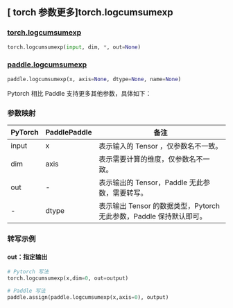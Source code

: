 ## [ torch 参数更多]torch.logcumsumexp

### [torch.logcumsumexp](https://pytorch.org/docs/stable/generated/torch.logcumsumexp.html#torch-logcumsumexp)

```python
torch.logcumsumexp(input, dim, *, out=None)
```

### [paddle.logcumsumexp](https://www.paddlepaddle.org.cn/documentation/docs/zh/api/paddle/logcumsumexp_cn.html#logcumsumexp)

```python
paddle.logcumsumexp(x, axis=None, dtype=None, name=None)
```

Pytorch 相比 Paddle 支持更多其他参数，具体如下：

### 参数映射

| PyTorch | PaddlePaddle | 备注                                                                |
| ------- | ------------ | ------------------------------------------------------------------- |
| input   | x            | 表示输入的 Tensor ，仅参数名不一致。                                |
| dim     | axis         | 表示需要计算的维度，仅参数名不一致。                                |
| out     | -            | 表示输出的 Tensor，Paddle 无此参数，需要转写。                 |
| -       | dtype        | 表示输出 Tensor 的数据类型，Pytorch 无此参数，Paddle 保持默认即可。 |

### 转写示例

#### out：指定输出

```python
# Pytorch 写法
torch.logcumsumexp(x,dim=0, out=output)

# Paddle 写法
paddle.assign(paddle.logcumsumexp(x,axis=0), output)
```
